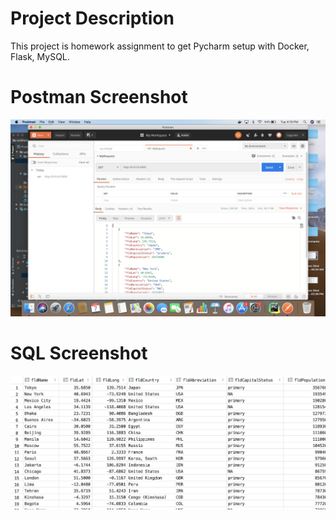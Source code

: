 # Project Description
This project is homework assignment to get Pycharm setup with Docker, Flask, MySQL.
# Postman Screenshot
![postman request output](screenshots/Postman.png)
# SQL Screenshot
![query output](screenshots/query.png)